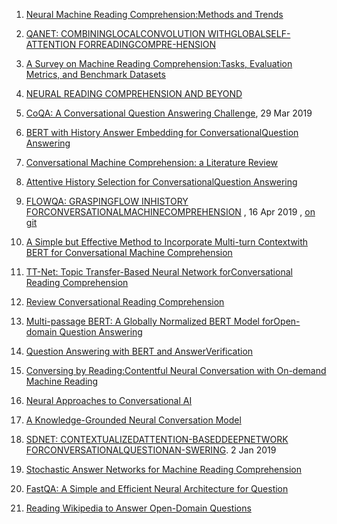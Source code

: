 1. [Neural Machine Reading Comprehension:Methods and Trends](https://arxiv.org/pdf/1907.01118v1.pdf)

2. [QANET:   COMBININGLOCALCONVOLUTION   WITHGLOBALSELF-ATTENTION   FORREADINGCOMPRE-HENSION](https://arxiv.org/pdf/1804.09541.pdf)

3. [A Survey on Machine Reading Comprehension:Tasks, Evaluation Metrics, and Benchmark Datasets](https://arxiv.org/pdf/2006.11880v1.pdf)
4. [NEURAL READING COMPREHENSION AND BEYOND](https://www.cs.princeton.edu/~danqic/papers/thesis.pdf)
5. [CoQA: A Conversational Question Answering Challenge](https://arxiv.org/pdf/1808.07042.pdf), 29 Mar 2019
6. [BERT with History Answer Embedding for ConversationalQuestion Answering](https://arxiv.org/pdf/1905.05412.pdf)
7. [Conversational Machine Comprehension: a Literature Review](https://arxiv.org/pdf/2006.00671.pdf)
8. [Attentive History Selection for ConversationalQuestion Answering](https://dl.acm.org/doi/pdf/10.1145/3357384.3357905)
9. [FLOWQA: GRASPINGFLOW INHISTORY FORCONVERSATIONALMACHINECOMPREHENSION](https://arxiv.org/pdf/1810.06683.pdf) , 16 Apr 2019 ,  [   on git](https://github.com/momohuang/FlowQA)

10. [A Simple but Effective Method to Incorporate Multi-turn Contextwith BERT for Conversational Machine Comprehension](https://arxiv.org/pdf/1905.12848.pdf)
11. [TT-Net: Topic Transfer-Based Neural Network forConversational Reading Comprehension](https://ieeexplore.ieee.org/stamp/stamp.jsp?tp=&arnumber=8805064&tag=1)
12. [Review Conversational Reading Comprehension](https://arxiv.org/pdf/1902.00821.pdf)
13. [Multi-passage BERT: A Globally Normalized BERT Model forOpen-domain Question Answering](https://arxiv.org/pdf/1908.08167.pdf)
14. [Question Answering with BERT and AnswerVerification](http://web.stanford.edu/class/cs224n/reports/default/15763476.pdf)
15. [Conversing by Reading:Contentful Neural Conversation with On-demand Machine Reading](https://arxiv.org/pdf/1906.02738.pdf)
16. [Neural Approaches to Conversational AI](https://arxiv.org/pdf/1809.08267.pdf)
17. [A Knowledge-Grounded Neural Conversation Model](https://arxiv.org/pdf/1702.01932.pdf)
18. [SDNET:  CONTEXTUALIZEDATTENTION-BASEDDEEPNETWORK   FORCONVERSATIONALQUESTIONAN-SWERING](https://arxiv.org/pdf/1812.03593.pdf).  2 Jan 2019
19. [Stochastic Answer Networks for Machine Reading Comprehension](https://arxiv.org/pdf/1712.03556.pdf)
20. [FastQA: A Simple and Efficient Neural Architecture for Question](https://arxiv.org/pdf/1703.04816v1.pdf)
21. [Reading Wikipedia to Answer Open-Domain Questions](https://arxiv.org/pdf/1704.00051.pdf)

